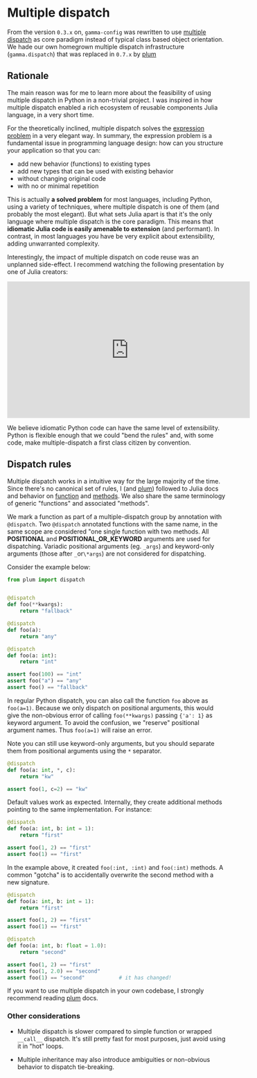 # Multiple dispatch

From the version `0.3.x` on, `gamma-config` was rewritten to use [multiple
dispatch](https://en.wikipedia.org/wiki/Multiple_dispatch) as core paradigm instead of
typical class based object orientation. We hade our own homegrown multiple dispatch
infrastructure (`gamma.dispatch`) that was replaced in `0.7.x` by
[plum][plum]

## Rationale

The main reason was for me to learn more about the feasibility of using multiple
dispatch in Python in a non-trivial project. I was inspired in how multiple dispatch
enabled a rich ecosystem of reusable components Julia language, in a very short time.

For the theoretically inclined, multiple dispatch solves the
[expression problem](https://eli.thegreenplace.net/2016/the-expression-problem-and-its-solutions/)
in a very elegant way. In summary, the expression problem is a fundamental issue in
programming language design: how can you structure your application so that you can:

-   add new behavior (functions) to existing types
-   add new types that can be used with existing behavior
-   without changing original code
-   with no or minimal repetition

This is actually **a solved problem** for most languages, including Python, using a
variety of techniques, where multiple dispatch is one of them (and probably the most
elegant). But what sets Julia apart is that it's the only language where multiple
dispatch is the core paradigm. This means that **idiomatic Julia code is easily amenable
to extension** (and performant). In contrast, in most languages you have be very explicit
about extensibility, adding unwarranted complexity.

Interestingly, the impact of multiple dispatch on code reuse was an unplanned
side-effect. I recommend watching the following presentation by one of Julia creators:

<iframe width="560" height="315" src="https://www.youtube.com/embed/kc9HwsxE1OY"
frameborder="0" allow="accelerometer; autoplay; clipboard-write; encrypted-media; gyroscope; picture-in-picture"
allowfullscreen></iframe>

We believe idiomatic Python code can have the same level of extensibility. Python is
flexible enough that we could "bend the rules" and, with some code, make
multiple-dispatch a first class citizen by convention. 

## Dispatch rules

Multiple dispatch works in a intuitive way for the large majority of the time. Since
there's no canonical set of rules, I (and [plum]) followed to Julia docs and behavior on
[function](https://docs.julialang.org/en/v1/manual/functions)
and [methods](https://docs.julialang.org/en/v1/manual/methods). We also share the same
terminology of generic "functions" and associated "methods".

We mark a function as part of a multiple-dispatch group by annotation with `@dispatch`.
Two `@dispatch` annotated functions with the same name, in the same scope are
considered "one single function with two methods. All **POSITIONAL** and **POSITIONAL_OR_KEYWORD**
arguments are used for dispatching. Variadic positional arguments (eg. `_args`) and
keyword-only arguments (those after `_`or`\*args`) are not considered for dispatching.

Consider the example below:

```py
from plum import dispatch


@dispatch
def foo(**kwargs):
    return "fallback"

@dispatch
def foo(a):
    return "any"

@dispatch
def foo(a: int):
    return "int"

assert foo(100) == "int"
assert foo("a") == "any"
assert foo() == "fallback"
```

In regular Python dispatch, you can also call the function `foo` above as `foo(a=1)`.
Because we only dispatch on positional arguments, this would give the non-obvious
error of calling `foo(**kwargs)` passing `{'a': 1}` as keyword argument. To avoid the
confusion, we "reserve" positional argument names. Thus `foo(a=1)` will raise an error.

Note you can still use keyword-only arguments, but you should separate them from
positional arguments using the `*` separator.

```py
@dispatch
def foo(a: int, *, c):
    return "kw"

assert foo(1, c=2) == "kw"
```

Default values work as expected. Internally, they create additional methods pointing
to the same implementation. For instance:

```py
@dispatch
def foo(a: int, b: int = 1):
    return "first"

assert foo(1, 2) == "first"
assert foo(1) == "first"
```

In the example above, it created `foo(:int, :int)` and `foo(:int)` methods. A
common "gotcha" is to accidentally overwrite the second method with a new signature.

```py
@dispatch
def foo(a: int, b: int = 1):
    return "first"

assert foo(1, 2) == "first"
assert foo(1) == "first"

@dispatch
def foo(a: int, b: float = 1.0):
    return "second"

assert foo(1, 2) == "first"
assert foo(1, 2.0) == "second"
assert foo(1) == "second"           # it has changed!
```

If you want to use multiple dispatch in your own codebase, I strongly recommend 
reading [plum] docs.

### Other considerations

-   Multiple dispatch is slower compared to simple function or wrapped `__call__`
    dispatch. It's still pretty fast for most purposes, just avoid using it in "hot"
    loops.

-   Multiple inheritance may also introduce ambiguities or non-obvious behavior to
    dispatch tie-breaking.


[plum]: https://github.com/beartype/plum

